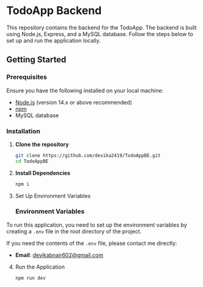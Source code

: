 # TodoApp Backend

This repository contains the backend for the TodoApp. The backend is built using Node.js, Express, and a MySQL database. Follow the steps below to set up and run the application locally.

## Getting Started

### Prerequisites

Ensure you have the following installed on your local machine:

- [Node.js](https://nodejs.org/) (version 14.x or above recommended)
- [npm](https://www.npmjs.com/)
- MySQL database

### Installation

1. **Clone the repository**

   ```bash
   git clone https://github.com/devika2419/TodoAppBE.git
   cd TodoAppBE


  2. **Install Dependencies**

     ```bash
     npm i

  3. Set Up Environment Variables

     ### Environment Variables

  To run this application, you need to set up the environment variables by creating a `.env` file in the root directory of the project. 

  If you need the contents of the `.env` file, please contact me directly:

  - **Email**: [devikabnair602@gmail.com](mailto:your.email@example.com)

  4. Run the Application

     ~~~bash
     npm run dev
     
